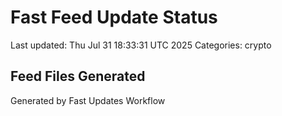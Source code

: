 # Fast Feed Update Status
Last updated: Thu Jul 31 18:33:31 UTC 2025
Categories: crypto

## Feed Files Generated

Generated by Fast Updates Workflow
